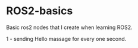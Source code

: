# ROS2-basics
Basic ros2 nodes that I create when learning ROS2. 


1 - sending Hello massage for every one second.

